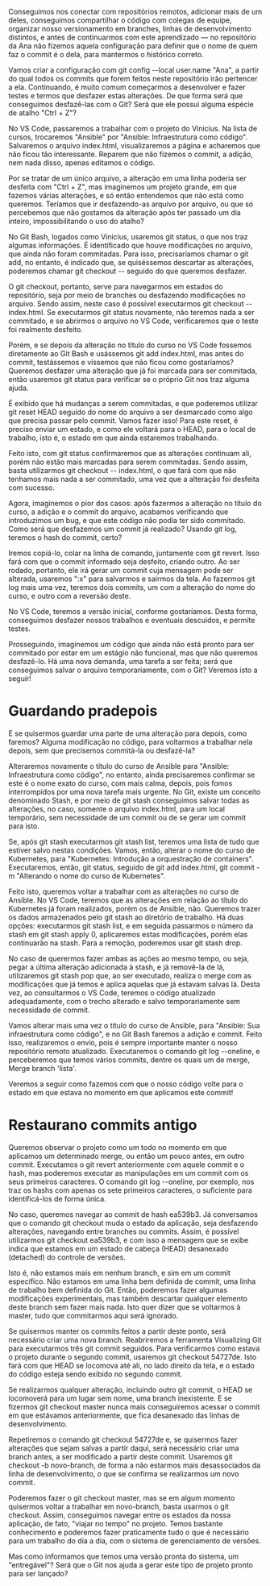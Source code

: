 Conseguimos nos conectar com repositórios remotos, adicionar mais de um deles, conseguimos compartilhar o código com colegas de equipe, organizar nosso versionamento em branches, linhas de desenvolvimento distintos, e antes de continuarmos com este aprendizado — no repositório da Ana não fizemos aquela configuração para definir que o nome de quem faz o commit é o dela, para mantermos o histórico correto.

Vamos criar a configuração com git config --local user.name "Ana", a partir do qual todos os commits que forem feitos neste repositório irão pertencer a ela. Continuando, é muito comum começarmos a desenvolver e fazer testes e termos que desfazer estas alterações. De que forma será que conseguimos desfazê-las com o Git? Será que ele possui alguma espécie de atalho "Ctrl + Z"?

No VS Code, passaremos a trabalhar com o projeto do Vinicius. Na lista de cursos, trocaremos "Ansible" por "Ansible: Infraestrutura como código". Salvaremos o arquivo index.html, visualizaremos a página e acharemos que não ficou tão interessante. Reparem que não fizemos o commit, a adição, nem nada disso, apenas editamos o código.

Por se tratar de um único arquivo, a alteração em uma linha poderia ser desfeita com "Ctrl + Z", mas imaginemos um projeto grande, em que fazemos várias alterações, e só então entendemos que não está como queremos. Teríamos que ir desfazendo-as arquivo por arquivo, ou que só percebemos que não gostamos da alteração após ter passado um dia inteiro, impossibilitando o uso do atalho?

No Git Bash, logados como Vinicius, usaremos git status, o que nos traz algumas informações. É identificado que houve modificações no arquivo, que ainda não foram commitadas. Para isso, precisaríamos chamar o git add, no entanto, é indicado que, se quiséssemos descartar as alterações, poderemos chamar git checkout -- seguido do que queremos desfazer.

O git checkout, portanto, serve para navegarmos em estados do repositório, seja por meio de branches ou desfazendo modificações no arquivo. Sendo assim, neste caso é possível executarmos git checkout -- index.html. Se executarmos git status novamente, não teremos nada a ser commitado, e se abrirmos o arquivo no VS Code, verificaremos que o teste foi realmente desfeito.

Porém, e se depois da alteração no título do curso no VS Code fossemos diretamente ao Git Bash e usássemos git add index.html, mas antes do commit, testássemos e víssemos que não ficou como gostaríamos? Queremos desfazer uma alteração que já foi marcada para ser commitada, então usaremos git status para verificar se o próprio Git nos traz alguma ajuda.

É exibido que há mudanças a serem commitadas, e que poderemos utilizar git reset HEAD seguido do nome do arquivo a ser desmarcado como algo que precisa passar pelo commit. Vamos fazer isso! Para este reset, é preciso enviar um estado, e como ele voltará para o HEAD, para o local de trabalho, isto é, o estado em que ainda estaremos trabalhando.

Feito isto, com git status confirmaremos que as alterações continuam ali, porém não estão mais marcadas para serem commitadas. Sendo assim, basta utilizarmos git checkout -- index.html, o que fará com que não tenhamos mais nada a ser commitado, uma vez que a alteração foi desfeita com sucesso.

Agora, imaginemos o pior dos casos: após fazermos a alteração no título do curso, a adição e o commit do arquivo, acabamos verificando que introduzimos um bug, e que este código não podia ter sido commitado. Como será que desfazemos um commit já realizado? Usando git log, teremos o hash do commit, certo?

Iremos copiá-lo, colar na linha de comando, juntamente com git revert. Isso fará com que o commit informado seja desfeito, criando outro. Ao ser rodado, portanto, ele irá gerar um commit cuja mensagem pode ser alterada, usaremos ":x" para salvarmos e sairmos da tela. Ao fazermos git log mais uma vez, teremos dois commits, um com a alteração do nome do curso, e outro com a reversão deste.

No VS Code, teremos a versão inicial, conforme gostaríamos. Desta forma, conseguimos desfazer nossos trabalhos e eventuais descuidos, e permite testes.

Prosseguindo, imaginemos um código que ainda não está pronto para ser commitado por estar em um estágio não funcional, mas que não queremos desfazê-lo. Há uma nova demanda, uma tarefa a ser feita; será que conseguimos salvar o arquivo temporariamente, com o Git? Veremos isto a seguir!

# Guardando pradepois 



E se quisermos guardar uma parte de uma alteração para depois, como faremos? Alguma modificação no código, para voltarmos a trabalhar nela depois, sem que precisemos commitá-la ou desfazê-la?

Alteraremos novamente o título do curso de Ansible para "Ansible: Infraestrutura como código", no entanto, ainda precisaremos confirmar se este é o nome exato do curso, com mais calma, depois, pois fomos interrompidos por uma nova tarefa mais urgente. No Git, existe um conceito denominado Stash, e por meio de git stash conseguimos salvar todas as alterações, no caso, somente o arquivo index.html, para um local temporário, sem necessidade de um commit ou de se gerar um commit para isto.

Se, após git stash executarmos git stash list, teremos uma lista de tudo que estiver salvo nestas condições. Vamos, então, alterar o nome do curso de Kubernetes, para "Kubernetes: Introdução a orquestração de containers". Executaremos, então, git status, seguido de git add index.html, git commit -m "Alterando o nome do curso de Kubernetes".

Feito isto, queremos voltar a trabalhar com as alterações no curso de Ansible. No VS Code, teremos que as alterações em relação ao título do Kubernetes já foram realizados, porém os de Ansible, não. Queremos trazer os dados armazenados pelo git stash ao diretório de trabalho. Há duas opções: executarmos git stash list, e em seguida passarmos o número da stash em git stash apply 0, aplicaremos estas modificações, porém elas continuarão na stash. Para a remoção, poderemos usar git stash drop.

No caso de querermos fazer ambas as ações ao mesmo tempo, ou seja, pegar a última alteração adicionada à stash, e já removê-la de lá, utilizaremos git stash pop que, ao ser executado, realiza o merge com as modificações que já temos e aplica aquelas que já estavam salvas lá. Desta vez, ao consultarmos o VS Code, teremos o código atualizado adequadamente, com o trecho alterado e salvo temporariamente sem necessidade de commit.

Vamos alterar mais uma vez o título do curso de Ansible, para "Ansible: Sua infraestrutura como código", e no Git Bash faremos a adição e commit. Feito isso, realizaremos o envio, pois é sempre importante manter o nosso repositório remoto atualizado. Executaremos o comando git log --oneline, e perceberemos que temos vários commits, dentre os quais um de merge, Merge branch 'lista'.

Veremos a seguir como fazemos com que o nosso código volte para o estado em que estava no momento em que aplicamos este commit!

# Restaurano commits antigo

Queremos observar o projeto como um todo no momento em que aplicamos um determinado merge, ou então um pouco antes, em outro commit. Executamos o git revert anteriormente com aquele commit e o hash, mas poderemos executar as manipulações em um commit com os seus primeiros caracteres. O comando git log --oneline, por exemplo, nos traz os hashs com apenas os sete primeiros caracteres, o suficiente para identificá-los de forma única.

No caso, queremos navegar ao commit de hash ea539b3. Já conversamos que o comando git checkout muda o estado da aplicação, seja desfazendo alterações, navegando entre branches ou commits. Assim, é possível utilizarmos git checkout ea539b3, e com isso a mensagem que se exibe indica que estamos em um estado de cabeça (HEAD) desanexado (detached) do controle de versões.

Isto é, não estamos mais em nenhum branch, e sim em um commit específico. Não estamos em uma linha bem definida de commit, uma linha de trabalho bem definida do Git. Então, poderemos fazer algumas modificações experimentais, mas também descartar qualquer elemento deste branch sem fazer mais nada. Isto quer dizer que se voltarmos à master, tudo que commitarmos aqui será ignorado.

Se quisermos manter os commits feitos a partir deste ponto, será necessário criar uma nova branch. Reabriremos a ferramenta Visualizing Git para executarmos três git commit seguidos. Para verificarmos como estava o projeto durante o segundo commit, usaremos git checkout 54727de. Isto fará com que HEAD se locomova até ali, no lado direito da tela, e o estado do código esteja sendo exibido no segundo commit.

Se realizarmos qualquer alteração, incluindo outro git commit, o HEAD se locomoverá para um lugar sem nome, uma branch inexistente. E se fizermos git checkout master nunca mais conseguiremos acessar o commit em que estávamos anteriormente, que fica desanexado das linhas de desenvolvimento.

Repetiremos o comando git checkout 54727de e, se quisermos fazer alterações que sejam salvas a partir daqui, será necessário criar uma branch antes, a ser modificado a partir deste commit. Usaremos git checkout -b novo-branch, de forma a não estarmos mais desassociados da linha de desenvolvimento, o que se confirma se realizarmos um novo commit.

Poderemos fazer o git checkout master, mas se em algum momento quisermos voltar a trabalhar em novo-branch, basta usarmos o git checkout. Assim, conseguimos navegar entre os estados da nossa aplicação, de fato, "viajar no tempo" no projeto. Temos bastante conhecimento e poderemos fazer praticamente tudo o que é necessário para um trabalho do dia a dia, com o sistema de gerenciamento de versões.

Mas como informamos que temos uma versão pronta do sistema, um "entregável"? Será que o Git nos ajuda a gerar este tipo de projeto pronto para ser lançado?